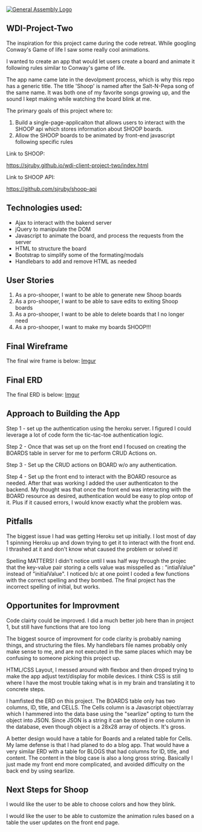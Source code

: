 [![General Assembly Logo](https://camo.githubusercontent.com/1a91b05b8f4d44b5bbfb83abac2b0996d8e26c92/687474703a2f2f692e696d6775722e636f6d2f6b6538555354712e706e67)](https://generalassemb.ly/education/web-development-immersive)

## WDI-Project-Two

The inspiration for this project came during the code retreat.  While googling Conway's Game of life I saw some really cool animations.

I wanted to create an app that would let users create a board and animate it following rules similar to Conway's game of life.

The app name came late in the devolpment process, which is why this repo has a generic title.  The title 'Shoop' is named after the Salt-N-Pepa song of the same name.  It was both one of my favorite songs growing up, and the sound I kept making while watching the board blink at me.


The primary goals of this project where to:

1. Build a single-page-applicaiton that allows users to interact with the SHOOP api which stores information about SHOOP boards.
2. Allow the SHOOP boards to be animated by front-end javascript following specific rules

Link to SHOOP:

https://sjruby.github.io/wdi-client-project-two/index.html

Link to SHOOP API:

https://github.com/sjruby/shoop-api

## Technologies used:
  - Ajax to interact with the bakend server
  - jQuery to manipulate the DOM
  - Javascript to animate the board, and process the requests from the server
  - HTML to structure the board
  - Bootstrap to simplify some of the formating/modals
  - Handlebars to add and remove HTML as needed

  ## User Stories
  1. As a pro-shooper, I want to be able to generate new Shoop boards
  2. As a pro-shooper, I want to be able to save edits to exiting Shoop boards
  3.  As a pro-shooper, I want to be able to delete boards that I no longer need
  4.  As a pro-shooper, I want to make my boards SHOOP!!!

  ## Final Wireframe
  The final wire frame is below:
  [Imgur](http://i.imgur.com/zrKS71u.jpg?2)

  ## Final ERD
  The final ERD is below:
  [Imgur](http://i.imgur.com/iJJHGzt.jpg?1)

  ## Approach to Building the App
  Step 1 - set up the authentication using the heroku server.  I figured I could leverage a lot of code form the tic-tac-toe authentication logic.

  Step 2 - Once that was set up on the front end I focused on creating the BOARDS table in server for me to perform CRUD Actions on.

  Step 3 - Set up the CRUD actions on BOARD w/o any authentication.

  Step 4 - Set up the front end to interact with the BOARD resource as needed.  After that was working I added the user authenticaton to the backend.  My thought was that once the front end was interacting with the BOARD resource as desired, authentication would be easy to plop ontop of it.  Plus if it caused errors, I would know exactly what the problem was.

  ## Pitfalls

  The biggest issue I had was getting Heroku set up initially.  I lost most of day 1 spinning Heroku up and down trying to get it to interact with the front end.  I thrashed at it and don't know what caused the problem or solved it!

  Spelling MATTERS! I didn't notice until I was half way through the projec that the key-value pair storing a cells value was misspelled as : "intialValue" instead of "initialValue".  I noticed b/c at one point I coded a few functions with the correct spelling and they bombed.  The final project has the incorrect spelling of initial, but works.

  ## Opportunites for Improvment

  Code clairty could be improved.  I did a much better job here than in project 1, but still have functions that are too long

  The biggest source of improvment for code clarity is probably naming things, and structuring the files.  My handlebars file names probably only make sense to me, and are not executed in the same places which may be confusing to someone picking this project up.

  HTML/CSS Layout, I messed around with flexbox and then droped trying to make the app adjust text/display for mobile devices.  I think CSS is still where I have the most trouble taking what is in my brain and translating it to concrete steps.

  I hamfisted the ERD on this project.  The BOARDS table only has two columns, ID, title,  and CELLS.  The Cells column is a Javascript object/array which I hammered into the data base using the "searlize" opting to turn the object into JSON.  Since JSON is a string it can be stored in one column in the database, even though object is a 28x28 array of objects.  It's gross.

  A better design would have a table for Boards and a related table for Cells.  My lame defense is that I had planed to do a blog app.  That would have a very similar ERD with a table for BLOGS that had columns for ID, title, and content.  The content in the blog case is also a long gross string.  Basically I just made my front end more complicated, and avoided difficulty on the back end by using searlize.

  ## Next Steps for Shoop

  I would like the user to be able to choose colors and how they blink.

  I would like the user to be able to customize the animation rules based on a table the user updates on the front end page.
